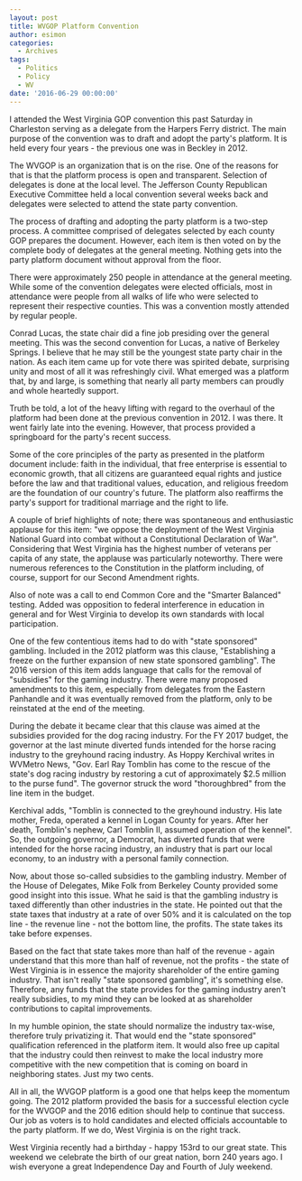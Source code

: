 ```yaml
---
layout: post
title: WVGOP Platform Convention
author: esimon
categories:
  - Archives
tags:
  - Politics
  - Policy
  - WV
date: '2016-06-29 00:00:00'
---
```

I attended the West Virginia GOP convention this past Saturday in Charleston serving as a delegate from the Harpers Ferry district. The main purpose of the convention was to draft and adopt the party's platform. It is held every four years - the previous one was in Beckley in 2012.

The WVGOP is an organization that is on the rise. One of the reasons for that is that the platform process is open and transparent. Selection of delegates is done at the local level. The Jefferson County Republican Executive Committee held a local convention several weeks back and delegates were selected to attend the state party convention. 

The process of drafting and adopting the party platform is a two-step process. A committee comprised of delegates selected by each county GOP prepares the document. However, each item is then voted on by the complete body of delegates at the general meeting. Nothing gets into the party platform document without approval from the floor. 

There were approximately 250 people in attendance at the general meeting. While some of the convention delegates were elected officials, most in attendance were people from all walks of life who were selected to represent their respective counties. This was a convention mostly attended by regular people. 

Conrad Lucas, the state chair did a fine job presiding over the general meeting. This was the second convention for Lucas, a native of Berkeley Springs. I believe that he may still be the youngest state party chair in the nation. As each item came up for vote there was spirited debate, surprising unity and most of all it was refreshingly civil. What emerged was a platform that, by and large, is something that nearly all party members can proudly and whole heartedly support. 

Truth be told, a lot of the heavy lifting with regard to the overhaul of the platform had been done at the previous convention in 2012. I was there. It went fairly late into the evening. However, that process provided a springboard for the party's recent success. 

Some of the core principles of the party as presented in the platform document include: faith in the individual, that free enterprise is essential to economic growth, that all citizens are guaranteed equal rights and justice before the law and that traditional values, education, and religious freedom are the foundation of our country's future. The platform also reaffirms the party's support for traditional marriage and the right to life. 

A couple of brief highlights of note; there was spontaneous and enthusiastic applause for this item: "we oppose the deployment of the West Virginia National Guard into combat without a Constitutional Declaration of War". Considering that West Virginia has the highest number of veterans per capita of any state, the applause was particularly noteworthy. There were numerous references to the Constitution in the platform including, of course, support for our Second Amendment rights. 

Also of note was a call to end Common Core and the "Smarter Balanced" testing. Added was opposition to federal interference in education in general and for West Virginia to develop its own standards with local participation.

One of the few contentious items had to do with "state sponsored" gambling. Included in the 2012 platform was this clause, "Establishing a freeze on the further expansion of new state sponsored gambling". The 2016 version of this item adds language that calls for the removal of "subsidies" for the gaming industry. There were many proposed amendments to this item, especially from delegates from the Eastern Panhandle and it was eventually removed from the platform, only to be reinstated at the end of the meeting. 

During the debate it became clear that this clause was aimed at the subsidies provided for the dog racing industry. For the FY 2017 budget, the governor at the last minute diverted funds intended for the horse racing industry to the greyhound racing industry. As Hoppy Kerchival writes in WVMetro News, "Gov. Earl Ray Tomblin has come to the rescue of the state's dog racing industry by restoring a cut of approximately $2.5 million to the purse fund". The governor struck the word "thoroughbred" from the line item in the budget. 

Kerchival adds, "Tomblin is connected to the greyhound industry. His late mother, Freda, operated a kennel in Logan County for years. After her death, Tomblin's nephew, Carl Tomblin II, assumed operation of the kennel". So, the outgoing governor, a Democrat, has diverted funds that were intended for the horse racing industry, an industry that is part our local economy, to an industry with a personal family connection. 

Now, about those so-called subsidies to the gambling industry. Member of the House of Delegates, Mike Folk from Berkeley County provided some good insight into this issue. What he said is that the gambling industry is taxed differently than other industries in the state. He pointed out that the state taxes that industry at a rate of over 50% and it is calculated on the top line - the revenue line - not the bottom line, the profits. The state takes its take before expenses. 

Based on the fact that state takes more than half of the revenue - again understand that this more than half of revenue, not the profits - the state of West Virginia is in essence the majority shareholder of the entire gaming industry. That isn't really "state sponsored gambling", it's something else. Therefore, any funds that the state provides for the gaming industry aren't really subsidies, to my mind they can be looked at as shareholder contributions to capital improvements. 

In my humble opinion, the state should normalize the industry tax-wise, therefore truly privatizing it. That would end the "state sponsored" qualification referenced in the platform item. It would also free up capital that the industry could then reinvest to make the local industry more competitive with the new competition that is coming on board in neighboring states. Just my two cents. 

All in all, the WVGOP platform is a good one that helps keep the momentum going. The 2012 platform provided the basis for a successful election cycle for the WVGOP and the 2016 edition should help to continue that success. Our job as voters is to hold candidates and elected officials accountable to the party platform. If we do, West Virginia is on the right track. 

West Virginia recently had a birthday - happy 153rd to our great state. This weekend we celebrate the birth of our great nation, born 240 years ago. I wish everyone a great Independence Day and Fourth of July weekend. 

